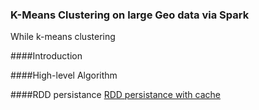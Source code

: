 ### K-Means Clustering on large Geo data via Spark
While k-means clustering 

####Introduction

####High-level Algorithm

####RDD persistance 
[RDD persistance with cache](http://http://spark.apache.org/docs/latest/programming-guide.html#rdd-persistence)


